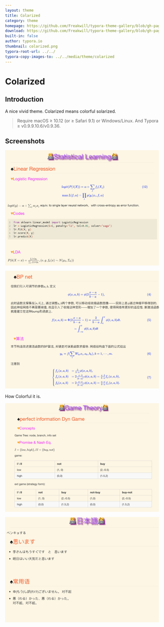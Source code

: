 ```yaml
---
layout: theme
title: Colarized
category: theme
homepage: https://github.com/Freakwill/typora-theme-gallery/blob/gh-pages/_posts/theme/2019-03-12-Colarized.md
download: https://github.com/Freakwill/typora-theme-gallery/blob/gh-pages/media/theme/colarized/Solarized.zip
built-in: false
author: typora.io
thumbnail: colarized.png
typora-root-url: ../../
typora-copy-images-to: ../../media/theme/colarized
---
```


# Colarized

## Introduction
A nice vivid theme. Colarized means colorful solarized.

> Require macOS ≥ 10.12 (or ≥ Safari 9.1) or Windows/Linux. And Typora ≥ v0.9.9.10.6/v0.9.36.

## Screenshots
![Snip20190312_1](/media/theme/colarized/Snip20190312_1.png)

![Snip20190312_2](/media/theme/colarized/Snip20190312_2.png)

How Colorful it is.

![Snip20190312_3](/media/theme/colarized/Snip20190312_3.png)

![Snip20190312_4](/media/theme/colarized/Snip20190312_4.png)

